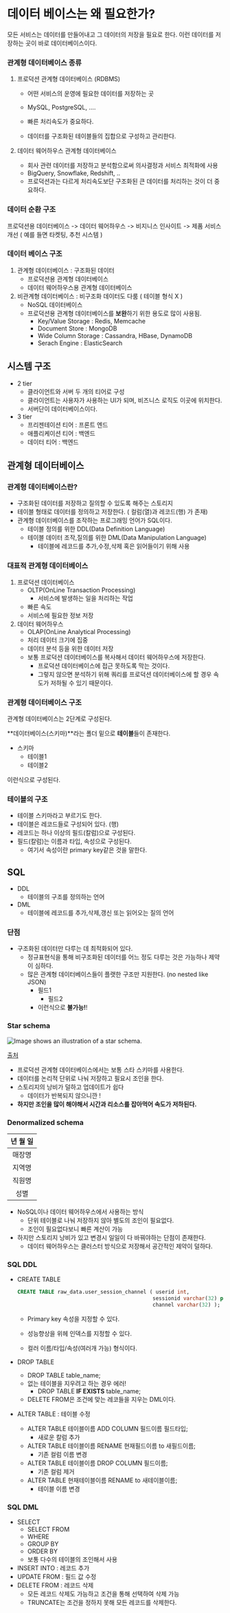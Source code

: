 # 데이터 베이스는 왜 필요한가? 

모든 서비스는 데이터를 만들어내고 그 데이터의 저장을 필요로 한다. 이런 데이터를 저장하는 곳이 바로 데이터베이스이다. 

### 관계형 데이터베이스 종류 

1. 프로덕션 관계형 데이터베이스 (RDBMS)

   - 어떤 서비스의 운영에 필요한 데이터를 저장하는 곳 

   - MySQL, PostgreSQL, ....

   - 빠른 처리속도가 중요하다. 

   - 데이터를 구조화된 테이블들의 집합으로 구성하고 관리한다. 

2. 데이터 웨어하우스 관계형 데이터베이스 

   - 회사 관련 데이터를 저장하고 분석함으로써 의사결정과 서비스 최적화에 사용 
   - BigQuery, Snowflake, Redshift, ..
   - 프로덕션과는 다르게 처리속도보단 구조화된 큰 데이터를 처리하는 것이 더 중요하다.



### 데이터 순환 구조 

프로덕션용 데이터베이스 -> 데이터 웨어하우스 -> 비지니스 인사이트 -> 제품 서비스 개선 ( 예를 들면 타켓팅, 추천 시스템 )



### 데이터 베이스 구조 

1. 관계형 데이터베이스 : 구조화된 데이터 
   - 프로덕션용 관계형 데이터베이스
   - 데이터 웨어하우스용 관계형 데이터베이스 
2. 비관계형 데이터베이스 : 비구조화 데이터도 다룸 ( 테이블 형식 X )
   - NoSQL 데이터베이스 
   - 프로덕션용 관계형 데이터베이스를 **보완**하기 위한 용도로 많이 사용됨.
     - Key/Value Storage : Redis, Memcache 
     - Document Store : MongoDB 
     - Wide Column Storage : Cassandra, HBase, DynamoDB 
     - Serach Engine : ElasticSearch



## 시스템 구조 

- 2 tier 
  - 클라이언트와 서버 두 개의 티어로 구성 
  - 클라이언트는 사용자가 사용하는 UI가 되며, 비즈니스 로직도 이곳에 위치한다. 
  - 서버단이 데이터베이스이다. 
- 3 tier 
  - 프리젠테이션 티어 : 프론트 엔드 
  - 애플리케이션 티어 : 백엔드 
  - 데이터 티어 : 백엔드 



## 관계형 데이터베이스 

### 관계형 데이터베이스란?

- 구조화된 데이터를 저장하고 질의할 수 있도록 해주는 스토리지 
- 테이블 형태로 데이터를 정의하고 저장한다. ( 컬럼(열)과 레코드(행) 가 존재)
- 관계형 데이터베이스를 조작하는 프로그래밍 언어가 SQL이다. 
  - 테이블 정의를 위한 DDL(Data Definition Language)
  - 테이블 데이터 조작,질의를 위한 DML(Data Manipulation Language)
    - 테이블에 레코드를 추가,수정,삭제 혹은 읽어들이기 위해 사용 



### 대표적 관계형 데이터베이스 

1. 프로덕션 데이터베이스 
   - OLTP(OnLine Transaction Processing)
     - 서비스에 발생하는 일을 처리하는 작업 
   - 빠른 속도
   - 서비스에 필요한 정보 저장 
2. 데이터 웨어하우스 
   - OLAP(OnLine Analytical Processing)
   - 처리 데이터 크기에 집중 
   - 데이터 분석 등을 위한 데이터 저장 
   - 보통 프로덕션 데이터베이스를 복사해서 데이터 웨어하우스에 저장한다. 
     - 프로덕션 데이터베이스에 접근 못하도록 막는 것이다. 
     - 그렇지 않으면 분석하기 위해 쿼리를 프로덕션 데이터베이스에 할 경우 속도가 저하될 수 있기 때문이다.



### 관계형 데이터베이스 구조 

관계형 데이터베이스는 2단계로 구성된다. 

**데이터베이스(스키마)**라는 폴더 밑으로 **테이블**들이 존재한다. 

- 스키마 
  - 테이블1
  - 테이블2

이런식으로 구성된다.



### 테이블의 구조 

- 테이블 스키마라고 부르기도 한다. 
- 테이블은 레코드들로 구성되어 있다. (행)
- 레코드는 하나 이상의 필드(칼럼)으로 구성된다. 
- 필드(칼럼)는 이름과 타입, 속성으로 구성된다. 
  - 여기서 속성이란 primary key같은 것을 말한다.



## SQL

- DDL
  - 테이블의 구조를 정의하는 언어 
- DML 
  - 테이블에 레코드를 추가,삭제,갱신 또는 읽어오는 질의 언어



### 단점 

- 구조화된 데이터만 다루는 데 최적화되어 있다. 
  - 정규표현식을 통해 비구조화된 데이터를 어느 정도 다루는 것은 가능하나 제약이 심하다. 
  - 많은 관계형 데이터베이스들이 플랫한 구조만 지원한다. (no nested like JSON)
    - 필드1 
      - 필드2 
    - 이런식으로 **불가능!**! 



### Star schema

![Image shows an illustration of a star schema.](https://tva1.sinaimg.cn/large/e6c9d24egy1h0qua6lyyzj20nk0g3abh.jpg)

[출처](https://docs.microsoft.com/ko-kr/power-bi/guidance/star-schema)

- 프로덕션 관계형 데이터베이스에서는 보통 스타 스키마를 사용한다. 
- 데이터를 논리적 단위로 나눠 저장하고 필요시 조인을 한다. 
- 스토리지의 낭비가 덜하고 업데이트가 쉽다 
  - 데이터가 반복되지 않으니깐 ! 
- **하지만 조인을 많이 해야해서 시간과 리소스를 잡아먹어 속도가 저하된다.**



### Denormalized schema 

| 년 월 일 |
| :------: |
|  매장명  |
|  지역명  |
|  직원명  |
|   성별   |

- NoSQL이나 데이터 웨어하우스에서 사용하는 방식
  - 단위 테이블로 나눠 저장하지 않아 별도의 조인이 필요없다. 
  - 조인이 필요없다보니 빠른 계산이 가능
- 하지만 스토리지 낭비가 있고 변경시 일일이 다 바꿔야하는 단점이 존재한다. 
  - 데이터 웨어하우스는 클러스터 방식으로 저장해서 공간적인 제약이 덜하다. 



### SQL DDL 

- CREATE TABLE 

  ```sql
  CREATE TABLE raw_data.user_session_channel ( userid int,
                                              sessionid varchar(32) primary key,
                                              channel varchar(32) );
  ```

  - Primary key 속성을 지정할 수 있다. 

  - 성능향상을 위헤 인덱스를 지정할 수 있다. 
  - 컬러 이름/타입/속성(여러개 가능) 형식이다.

  

- DROP TABLE 

  - DROP TABLE table_name; 
  - 없는 테이블을 지우려고 하는 경우 에러! 
    - DROP TABLE **IF EXISTS** table_name;
  - DELETE FROM은 조건에 맞는 레코들을 지우는 DML이다. 

  

- ALTER TABLE : 테이블 수정

  - ALTER TABLE 테이블이름 ADD COLUMN 필드이름 필드타입;
    -  새로운 칼럼 추가 
  - ALTER TABLE 테이블이름 RENAME 현재필드이름 to 새필드이름;
    - 기존 컬럼 이름 변경
  - ALTER TABLE 테이블이름 DROP COLUMN 필드이름;
    - 기존 컬럼 제거 
  - ALTER TABLE 현재테이블이름 RENAME to 새테이블이름;
    - 테이블 이름 변경 



### SQL DML 

- SELECT 
  - SELECT FROM 
  - WHERE 
  - GROUP BY 
  - ORDER BY 
  - 보통 다수의 테이블의 조인해서 사용
- INSERT INTO : 레코드 추가 
- UPDATE FROM : 필드 값 수정 
- DELETE FROM : 레코드 삭제 
  - 모든 레코드 삭제도 가능하고 조건을 통해 선택하여 삭제 가능 
  - TRUNCATE는 조건을 정하지 못해 모든 레코드를 삭제한다.



